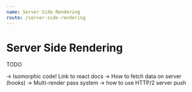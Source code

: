 ```yaml
---
name: Server Side Rendering
route: /server-side-rendering
---
```


# Server Side Rendering

TODO

-> Isomorphic code! Link to react docs
-> How to fetch data on server (hooks)
-> Multi-render pass system
-> how to use HTTP/2 server push
